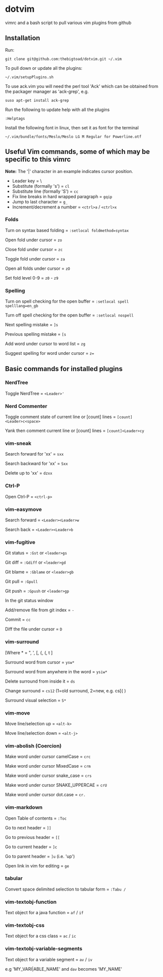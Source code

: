 # dotvim
vimrc and a bash script to pull various vim plugins from github

## Installation
Run:

    git clone git@github.com:thebigtoad/dotvim.git ~/.vim
 
To pull down or update all the plugins:

    ~/.vim/setupPlugins.sh

To use ack.vim you will need the perl tool 'Ack' which can be obtained from the packager manager as 'ack-grep', e.g. 

    suso apt-get install ack-grep

Run the following to update help with all the plugins

    :Helptags

Install the following font in linux, then set it as font for the terminal
    
    ~/.vim/bundle/fonts/Meslo/Meslo LG M Regular for Powerline.otf

## Useful Vim commands, some of which may be specific to this vimrc

**Note:** The '|' character in an example indicates cursor position.

* Leader key = \
* Substitute (formally 's') = `cl`
* Substitute line (formally 'S') = `cc`
* Fix line breaks in hard wrapped paragraph = `gqip`
* Jump to last character = `g_`
* Increment/decrement a number = `<ctrl>a` / `<ctrl>x`


### Folds
Turn on syntax based folding = `:setlocal foldmethod=syntax`

Open fold under cursor = `zo`

Close fold under cursor = `zc`

Toggle fold under cursor = `za`

Open all folds under cursor = `zO`

Set fold level 0-9 = `z0` - `z9`

### Spelling
Turn on spell checking for the open buffer = `:setlocal spell spelllang=en_gb`

Turn off spell checking for the open buffer = `:setlocal nospell`

Next spelling mistake = `]s`

Previous spelling mistake = `[s`

Add word under cursor to word list = `zg`

Suggest spelling for word under cursor = `z=`


## Basic commands for installed plugins

### NerdTree 
Toggle NerdTree = `<Leader>'`


### Nerd Commenter
Toggle comment state of current line or [count] lines = `[count]<Leader>c<space>`

Yank then comment current line or [count] lines = `[count]<Leader>cy`


### vim-sneak
Search forward for 'xx' = `sxx`

Search backward for 'xx' = `Sxx`

Delete up to 'xx' = `dzxx`


### Ctrl-P
Open Ctrl-P = `<ctrl-p>`


### vim-easymove
Search forward = `<Leader><Leader>w`

Search back = `<Leader><Leader>b`


### vim-fugitive
Git status = `:Gst` or `<leader>gs`

Git diff = `:Gdiff` or `<leader>gd`

Git blame = `:Gblame` or `<leader>gb`

Git pull = `:Gpull`

Git push = `:Gpush` or `<leader>gp`


In the git status window

Add/remove file from git index = `-`

Commit = `cc`

Diff the file under cursor = `D`


### vim-surround
[Where * = ", ', [, {, (, t ]

Surround word from cursor = `ysw*`

Surround word from anywhere in the word = `ysiw*`

Delete surround from inside it = `ds`

Change surround = `cs12` (1=old surround, 2=new, e.g. cs[{ )

Surround visual selection = `S*`


### vim-move
Move line/selection up = `<alt-k>`

Move line/selection down = `<alt-j>`

### vim-abolish (Coercion)
Make word under cursor camelCase = `crc`

Make word under cursor MixedCase = `crm`

Make word under cursor snake_case = `crs`

Make word under cursor SNAKE_UPPERCAE = `crU`

Make word under cursor dot.case = `cr.`


### vim-markdown
Open Table of contents = `:Toc`

Go to next header = `]]`

Go to previous header = `[[`

Go to current header = `]c`

Go to parent header = `]u` (i.e. 'up')

Open link in vim for editing = `ge`


### tabular
Convert space delimited selection to tabular form = `:Tabu / ` 


### vim-textobj-function
Text object for a java function = `af` / `if`


### vim-textobj-css
Text object for a css class = `ac` / `ic`

### vim-textobj-variable-segments
Text object for a variable segment = `av` / `iv`

e.g 'MY_VARI|ABLE_NAME' and `dav` becomes 'MY_NAME'
